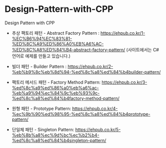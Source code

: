 # Design-Pattern-with-CPP
Design Pattern with CPP
- 추상 팩토리 패턴 - Abstract Factory Pattern : https://ehpub.co.kr/1-%EC%B6%94%EC%83%81-%ED%8C%A9%ED%86%A0%EB%A6%AC-%ED%8C%A8%ED%84%B4-abstract-factory-pattern/
  (사이트에서는 C# 언어로 예제를 만들고 있습니다.)
  
- 빌더 패턴 - Builder Pattern : https://ehpub.co.kr/2-%eb%b9%8c%eb%8d%94-%ed%8c%a8%ed%84%b4builder-pattern/

- 팩토리 메서드 패턴 - Factory Method Pattern: https://ehpub.co.kr/3-%ed%8c%a9%ed%86%a0%eb%a6%ac-%eb%a9%94%ec%84%9c%eb%93%9c-%ed%8c%a8%ed%84%b4factory-method-pattern/

- 원형 패턴 - Prototype Pattern: https://ehpub.co.kr/4-%ec%9b%90%ed%98%95-%ed%8c%a8%ed%84%b4prototype-pattern/

- 단일체 패턴 - Singleton Pattern: https://ehpub.co.kr/5-%eb%8b%a8%ec%9d%bc%ec%b2%b4-%ed%8c%a8%ed%84%b4singleton-pattern/
